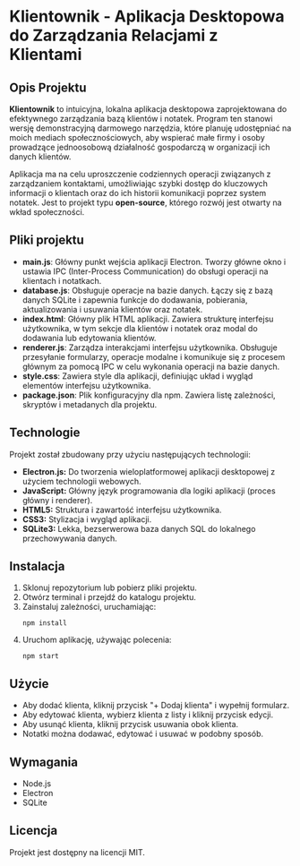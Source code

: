 # Klientownik - Aplikacja Desktopowa do Zarządzania Relacjami z Klientami

## Opis Projektu

**Klientownik** to intuicyjna, lokalna aplikacja desktopowa zaprojektowana do efektywnego zarządzania bazą klientów i notatek. Program ten stanowi wersję demonstracyjną darmowego narzędzia, które planuję udostępniać na moich mediach społecznościowych, aby wspierać małe firmy i osoby prowadzące jednoosobową działalność gospodarczą w organizacji ich danych klientów.

Aplikacja ma na celu uproszczenie codziennych operacji związanych z zarządzaniem kontaktami, umożliwiając szybki dostęp do kluczowych informacji o klientach oraz do ich historii komunikacji poprzez system notatek. Jest to projekt typu **open-source**, którego rozwój jest otwarty na wkład społeczności.

## Pliki projektu
- **main.js**: Główny punkt wejścia aplikacji Electron. Tworzy główne okno i ustawia IPC (Inter-Process Communication) do obsługi operacji na klientach i notatkach.
- **database.js**: Obsługuje operacje na bazie danych. Łączy się z bazą danych SQLite i zapewnia funkcje do dodawania, pobierania, aktualizowania i usuwania klientów oraz notatek.
- **index.html**: Główny plik HTML aplikacji. Zawiera strukturę interfejsu użytkownika, w tym sekcje dla klientów i notatek oraz modal do dodawania lub edytowania klientów.
- **renderer.js**: Zarządza interakcjami interfejsu użytkownika. Obsługuje przesyłanie formularzy, operacje modalne i komunikuje się z procesem głównym za pomocą IPC w celu wykonania operacji na bazie danych.
- **style.css**: Zawiera style dla aplikacji, definiując układ i wygląd elementów interfejsu użytkownika.
- **package.json**: Plik konfiguracyjny dla npm. Zawiera listę zależności, skryptów i metadanych dla projektu.

## Technologie

Projekt został zbudowany przy użyciu następujących technologii:

* **Electron.js:** Do tworzenia wieloplatformowej aplikacji desktopowej z użyciem technologii webowych.
* **JavaScript:** Główny język programowania dla logiki aplikacji (proces główny i renderer).
* **HTML5:** Struktura i zawartość interfejsu użytkownika.
* **CSS3:** Stylizacja i wygląd aplikacji.
* **SQLite3:** Lekka, bezserwerowa baza danych SQL do lokalnego przechowywania danych.

## Instalacja
1. Sklonuj repozytorium lub pobierz pliki projektu.
2. Otwórz terminal i przejdź do katalogu projektu.
3. Zainstaluj zależności, uruchamiając:
   ```
   npm install
   ```
4. Uruchom aplikację, używając polecenia:
   ```
   npm start
   ```

## Użycie
- Aby dodać klienta, kliknij przycisk "+ Dodaj klienta" i wypełnij formularz.
- Aby edytować klienta, wybierz klienta z listy i kliknij przycisk edycji.
- Aby usunąć klienta, kliknij przycisk usuwania obok klienta.
- Notatki można dodawać, edytować i usuwać w podobny sposób.

## Wymagania
- Node.js
- Electron
- SQLite

## Licencja
Projekt jest dostępny na licencji MIT.